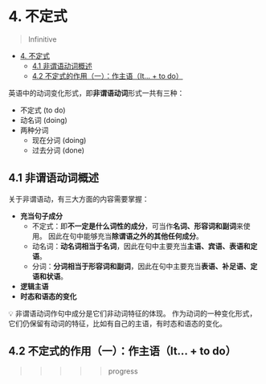 # 4. 不定式

> Infinitive

- [4. 不定式](#4-不定式)
  - [4.1 非谓语动词概述](#41-非谓语动词概述)
  - [4.2 不定式的作用（一）：作主语（It... + to do）](#42-不定式的作用一作主语it--to-do)

英语中的动词变化形式，即**非谓语动词**形式一共有三种：

- 不定式 (to do)
- 动名词 (doing)
- 两种分词
  - 现在分词 (doing)
  - 过去分词 (done)

## 4.1 非谓语动词概述

关于非谓语动，有三大方面的内容需要掌握：

- **充当句子成分**
  - 不定式：即**不一定是什么词性的成分**，可当作**名词、形容词和副词**来使用。
    因此在句中能够充当**除谓语之外的其他任何成分**。
  - 动名词：**动名词相当于名词**，因此在句中主要充当**主语、宾语、表语和定语**。
  - 分词：**分词相当于形容词和副词**，因此在句中主要充当**表语、补足语、定语和状语**。
- **逻辑主语**
- **时态和语态的变化**

💡 非谓语动词作句中成分是它们非动词特征的体现。
作为动词的一种变化形式，它们仍保留有动词的特征，比如有自己的主语，有时态和语态的变化。

## 4.2 不定式的作用（一）：作主语（It... + to do）

>>>>> progress
